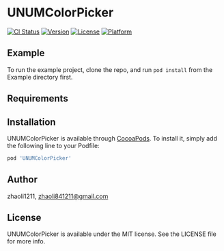 # UNUMColorPicker

[![CI Status](https://img.shields.io/travis/zhaoli1211/UNUMColorPicker.svg?style=flat)](https://travis-ci.org/zhaoli1211/UNUMColorPicker)
[![Version](https://img.shields.io/cocoapods/v/UNUMColorPicker.svg?style=flat)](https://cocoapods.org/pods/UNUMColorPicker)
[![License](https://img.shields.io/cocoapods/l/UNUMColorPicker.svg?style=flat)](https://cocoapods.org/pods/UNUMColorPicker)
[![Platform](https://img.shields.io/cocoapods/p/UNUMColorPicker.svg?style=flat)](https://cocoapods.org/pods/UNUMColorPicker)

## Example

To run the example project, clone the repo, and run `pod install` from the Example directory first.

## Requirements

## Installation

UNUMColorPicker is available through [CocoaPods](https://cocoapods.org). To install
it, simply add the following line to your Podfile:

```ruby
pod 'UNUMColorPicker'
```

## Author

zhaoli1211, zhaoli841211@gmail.com

## License

UNUMColorPicker is available under the MIT license. See the LICENSE file for more info.
